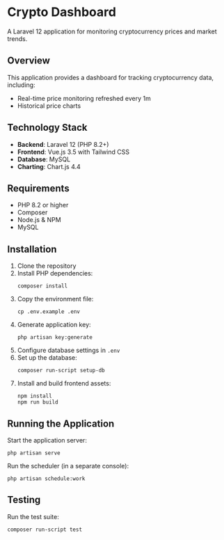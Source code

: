 # Crypto Dashboard

A Laravel 12 application for monitoring cryptocurrency prices and market trends.

## Overview

This application provides a dashboard for tracking cryptocurrency data, including:
- Real-time price monitoring refreshed every 1m
- Historical price charts

## Technology Stack

- **Backend**: Laravel 12 (PHP 8.2+)
- **Frontend**: Vue.js 3.5 with Tailwind CSS
- **Database**: MySQL
- **Charting**: Chart.js 4.4

## Requirements

- PHP 8.2 or higher
- Composer
- Node.js & NPM
- MySQL

## Installation

1. Clone the repository
2. Install PHP dependencies:
   ```
   composer install
   ```
3. Copy the environment file:
   ```
   cp .env.example .env
   ```
4. Generate application key:
   ```
   php artisan key:generate
   ```
5. Configure database settings in `.env`
6. Set up the database:
   ```
   composer run-script setup-db
   ```
7. Install and build frontend assets:
   ```
   npm install
   npm run build
   ```

## Running the Application

Start the application server:

`php artisan serve`

Run the scheduler (in a separate console):

`php artisan schedule:work`

## Testing

Run the test suite:

`composer run-script test`
